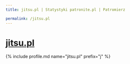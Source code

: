 ```yaml
---
title: jitsu.pl | Statystyki patronite.pl | Patromierz

permalink: /jitsu.pl
---
```


# [jitsu.pl](https://patronite.pl/jitsu.pl)

{% include profile.md name="jitsu.pl" prefix="j" %}
